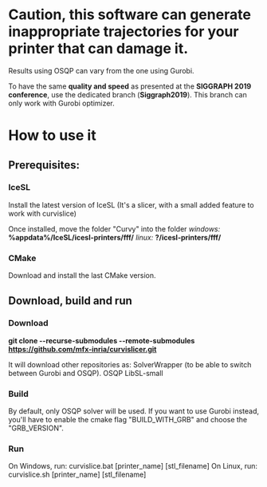 # Caution, this software can generate inappropriate trajectories for your printer that can damage it.

Results using OSQP can vary from the one using Gurobi.

To have the same **quality and speed** as presented at the **SIGGRAPH 2019 conference**, use the dedicated branch (**Siggraph2019**). This branch can only work with Gurobi optimizer.

# How to use it
## Prerequisites:

### IceSL
Install the latest version of IceSL (It's a slicer, with a small added feature to work with curvislice)

Once installed, move the folder "Curvy" into the folder
*windows:* **%appdata%/IceSL/icesl-printers/fff/**
*linux:* **?/icesl-printers/fff/**

### CMake
Download and install the last CMake version.

## Download, build and run

### Download
**git clone --recurse-submodules --remote-submodules https://github.com/mfx-inria/curvislicer.git**

It will download other repositories as:
	SolverWrapper (to be able to switch between Gurobi and OSQP).
	OSQP
	LibSL-small


### Build

By default, only OSQP solver will be used. If you want to use Gurobi instead, you'll have to enable the cmake flag "BUILD_WITH_GRB" and choose the "GRB_VERSION".


### Run

On Windows, run:
curvislice.bat [printer_name] [stl_filename]
On Linux, run:
curvislice.sh [printer_name] [stl_filename]